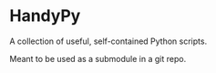 # HandyPy
A collection of useful, self-contained Python scripts.

Meant to be used as a submodule in a git repo.
